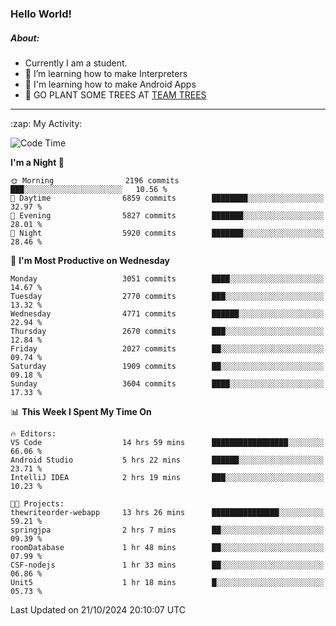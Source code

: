 ### Hello World!

##### About:
- Currently I am a student.
- 🌱 I’m learning how to make Interpreters
- 🌱 I'm learning how to make Android Apps
- 🌱 GO PLANT SOME TREES AT [TEAM TREES](https://teamtrees.org/)

---
  <summary>:zap: My Activity:</summary>
  
<!--START_SECTION:waka-->
![Code Time](http://img.shields.io/badge/Code%20Time-1%2C533%20hrs%2027%20mins-blue)

**I'm a Night 🦉** 

```text
🌞 Morning                2196 commits        ███░░░░░░░░░░░░░░░░░░░░░░   10.56 % 
🌆 Daytime                6859 commits        ████████░░░░░░░░░░░░░░░░░   32.97 % 
🌃 Evening                5827 commits        ███████░░░░░░░░░░░░░░░░░░   28.01 % 
🌙 Night                  5920 commits        ███████░░░░░░░░░░░░░░░░░░   28.46 % 
```
📅 **I'm Most Productive on Wednesday** 

```text
Monday                   3051 commits        ████░░░░░░░░░░░░░░░░░░░░░   14.67 % 
Tuesday                  2770 commits        ███░░░░░░░░░░░░░░░░░░░░░░   13.32 % 
Wednesday                4771 commits        ██████░░░░░░░░░░░░░░░░░░░   22.94 % 
Thursday                 2670 commits        ███░░░░░░░░░░░░░░░░░░░░░░   12.84 % 
Friday                   2027 commits        ██░░░░░░░░░░░░░░░░░░░░░░░   09.74 % 
Saturday                 1909 commits        ██░░░░░░░░░░░░░░░░░░░░░░░   09.18 % 
Sunday                   3604 commits        ████░░░░░░░░░░░░░░░░░░░░░   17.33 % 
```


📊 **This Week I Spent My Time On** 

```text
🔥 Editors: 
VS Code                  14 hrs 59 mins      █████████████████░░░░░░░░   66.06 % 
Android Studio           5 hrs 22 mins       ██████░░░░░░░░░░░░░░░░░░░   23.71 % 
IntelliJ IDEA            2 hrs 19 mins       ███░░░░░░░░░░░░░░░░░░░░░░   10.23 % 

🐱‍💻 Projects: 
thewriteorder-webapp     13 hrs 26 mins      ███████████████░░░░░░░░░░   59.21 % 
springjpa                2 hrs 7 mins        ██░░░░░░░░░░░░░░░░░░░░░░░   09.39 % 
roomDatabase             1 hr 48 mins        ██░░░░░░░░░░░░░░░░░░░░░░░   07.99 % 
CSF-nodejs               1 hr 33 mins        ██░░░░░░░░░░░░░░░░░░░░░░░   06.86 % 
Unit5                    1 hr 18 mins        █░░░░░░░░░░░░░░░░░░░░░░░░   05.73 % 
```


 Last Updated on 21/10/2024 20:10:07 UTC
<!--END_SECTION:waka-->
